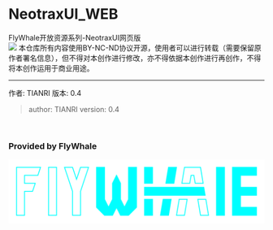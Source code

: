 # NeotraxUI_WEB
FlyWhale开放资源系列-NeotraxUI网页版
<br>
![](https://pica.zhimg.com/ecab54de7259c3b23e366ab7af7473b6_1440w.png)
本仓库所有内容使用BY-NC-ND协议开源，使用者可以进行转载（需要保留原作者署名信息），但不得对本创作进行修改，亦不得依据本创作进行再创作，不得将本创作运用于商业用途。

___
作者: TIANRI
版本: 0.4
> author: TIANRI
> version: 0.4

<br>

### Provided by FlyWhale
![FlyWhale](About/logo_FlyWhale.svg)